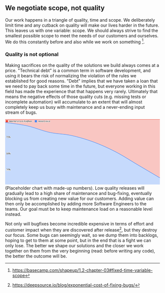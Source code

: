 ## We negotiate scope, not quality

Our work happens in a triangle of quality, time and scope. We deliberately limit time and any cutback on quality will make our lives harder in the future. This leaves us with one variable: scope. We should always strive to find the smallest possible scope to meet the needs of our customers and ourselves. We do this constantly before and also while we work on something [^1].

### Quality is not optional

Making sacrifices on the quality of the solutions we build always comes at a price. "Technical debt" is a common term in software development, and using it bears the risk of normalizing the violation of the rules we established for good reasons. "Debt" implies that we have taken a loan that we need to pay back some time in the future, but everyone working in this field has made the experience that that happens very rarely. Ultimately that means the negative effects of those quality cuts (e.g. missing tests or incomplete automation) will accumulate to an extent that will almost completely keep us busy with maintenance and a never-ending input stream of bugs. 

![value-vs-maintenance.png](assets/value-vs-maintenance.png)
(Placeholder chart with made-up numbers). Low quality releases will gradually lead to a high share of maintenance and bug-fixing, eventually blocking us from creating new value for our customers. Adding value can then only be accomplished by adding more Software Engineers to the teams. Our goal must be to keep maintenance load on a reasonable level instead. 

Not only will bugfixes become incredible expensive in terms of effort and customer impact when they are discovered after release[^2], but they destroy our focus. Some bugs can seemingly wait, so we dump them into backlogs, hoping to get to them at some point, but in the end that is a fight we can only lose. The better we shape our solutions and the closer we work together on them from the very beginning (read: before writing any code), the better the outcome will be. 

[^1]: https://basecamp.com/shapeup/1.2-chapter-03#fixed-time-variable-scope
[^2]: https://deepsource.io/blog/exponential-cost-of-fixing-bugs/
